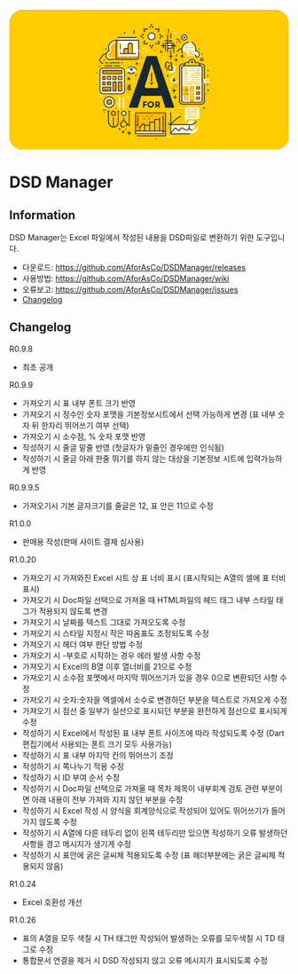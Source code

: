 ![AforAs](images/roundedstretched30AforAs.png)

# DSD Manager

Information
----------------------------
DSD Manager는 Excel 파일에서 작성된 내용을 DSD파일로 변환하기 위한 도구입니다.



- 다운로드: https://github.com/AforAsCo/DSDManager/releases
- 사용방법: https://github.com/AforAsCo/DSDManager/wiki
- 오류보고: https://github.com/AforAsCo/DSDManager/issues
- [Changelog](https://github.com/AforAsCo/DSDManager#changelog)





















Changelog
-----------

R0.9.8 
 - 최초 공개

R0.9.9
 - 가져오기 시 표 내부 폰트 크기 반영
 - 가져오기 시 정수인 숫자 포맷을 기본정보시트에서 선택 가능하게 변경 (표 내부 숫자 뒤 한자리 뛰어쓰기 여부 선택)
 - 가져오기 시 소수점, % 숫자 포맷 반영
 - 작성하기 시 줄글 밑줄 반영 (첫글자가 밑줄인 경우에만 인식됨)
 - 작성하기 시 줄글 아래 한줄 뛰기를 하지 않는 대상을 기본정보 시트에 입력가능하게 반영

R0.9.9.5
 - 가져오기시 기본 글자크기를 줄글은 12, 표 안은 11으로 수정

R1.0.0
- 판매용 작성(판매 사이트 결제 심사용)

R1.0.20
- 가져오기 시 가져와진 Excel 시트 상 표 너비 표시 (표시작되는 A열의 셀에 표 터비 표시)
- 가져오기 시 Doc파일 선택으로 가져올 때 HTML파일의 헤드 태그 내부 스타일 태그가 적용되지 않도록 변경
- 가져오기 시 날짜를 텍스트 그대로 가져오도록 수정
- 가져오기 시 스타일 지정시 작은 따옴표도 조정되도록 수정
- 가져오기 시 헤더 여부 판단 방법 수정
- 가져오기 시 -부호로 시작하는 경우 에러 발생 사항 수정
- 가져오기 시 Excel의 B열 이후 열너비를 21으로 수정
- 가져오기 시 소수점 포멧에서 마지막 뛰어쓰기가 있을 경우 0으로 변환되던 사항 수정
- 가저오기 시 숫자:숫자을 엑셀에서 소수로 변경하던 부분을 텍스트로 가져오게 수정
- 가져오기 시 점선 중 일부가 실선으로 표시되던 부분을 완전하게 점선으로 표시되게 수정  
- 작성하기 시 Excel에서 작성된 표 내부 폰트 사이즈에 따라 작성되도록 수정 (Dart 편집기에서 사용되는 폰트 크기 모두 사용가능)
- 작성하기 시 표 내부 마지막 칸의 뛰어쓰기 조정
- 작성하기 시 쪽나누기 적용 수정
- 작성하기 시 ID 부여 순서 수정
- 작성하기 시 Doc파일 선택으로 가져올 때 목차 제목이 내부회계 검토 관련 부분이면 아래 내용이 전부 가져와 지지 않던 부분을 수정
- 작성하기 시 Excel 작성 시 양식을 회계양식으로 작성되어 있어도 뛰어쓰기가 들어가지 않도록 수정
- 작성하기 시 A열에 다른 테두리 없이 왼쪽 테두리만 있으면 작성하기 오류 발생하던 사항을 경고 메시지가 생기게 수정
- 작성하기 시 표안에 굵은 글씨체 적용되도록 수정 (표 헤더부분에는 굵은 글씨체 적용되지 않음)

R1.0.24
- Excel 호환성 개선

R1.0.26
- 표의 A열을 모두 색칠 시 TH 태그만 작성되어 발생하는 오류를 모두색칠 시 TD 태그로 수정
- 통합문서 연결을 제거 시 DSD 작성되지 않고 오류 메시지가 표시되도록 수정
